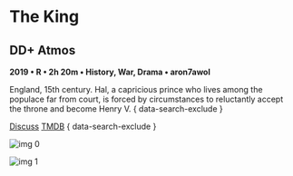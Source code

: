 # The King

## DD+ Atmos

**2019 • R • 2h 20m • History, War, Drama • aron7awol**

England, 15th century. Hal, a capricious prince who lives among the populace far from court, is forced by circumstances to reluctantly accept the throne and become Henry V.
{ data-search-exclude }

[Discuss](https://www.avsforum.com/threads/bass-eq-for-filtered-movies.2995212/post-58767220)  [TMDB](504949)
{ data-search-exclude }

![img 0](https://i.imgur.com/okMpDoO.jpg)

![img 1](https://i.imgur.com/acB5W6T.png)

